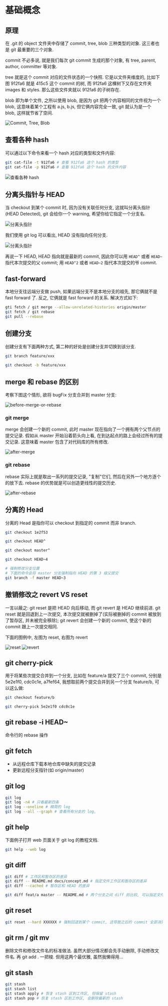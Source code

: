 # 基础概念

## 原理

在 .git 的 object 文件夹中存储了 commit, tree, blob 三种类型的对象. 这三者也是 git 最重要的三个对象.

commit 不必多说, 就是我们每次 git commit 生成的那个对象, 有 tree, parent, author, committer 等对象.

tree 就是这个 commit 对应的文件状态的一个快照. 它是以文件夹维度的, 比如下图 912fa6 就是 415c5 这个 commit 的树, 而 912fa6 这棵树下又存在文件夹 images 和 styles. 那么这些文件夹就以 912fa6 的子树存在.

blob 即为单个文件, 之所以使用 blob, 是因为 git 把两个内容相同的文件视为一个 blob, 这意味着某个工程有 a.js, b.js, 但它俩内容完全一致, git 就认为是一个 blob, 这样就节省了空间.

![Commit, Tree, Blob](https://edge.yancey.app/beg/pikqp287-1661002559568.png)

## 查看各种 hash

可以通过以下命令来看一个 hash 对应的类型和文件内容:

```bash
git cat-file -t 912fa6 # 查看 912fa6 这个 hash 的类型
git cat-file -p 912fa6 # 查看 912fa6 这个 hash 的文件内容
```

![查看各种 hash](https://edge.yancey.app/beg/mc041oka-1661004376292.png)

## 分离头指针与 HEAD

当 checkout 到某个 commit 时, 因为没有关联任何分支, 这就叫分离头指针(HEAD Detected), git 会给你一个 warning, 希望你给它指定一个分支名.

![分离头指针](https://edge.yancey.app/beg/9m3lfyfe-1661013931591.png)

我们使用 git log 可以看出, HEAD 没有指向任何分支.

![分离头指针](https://edge.yancey.app/beg/zuiio82z-1661014022054.png)

再说一下 HEAD, HEAD 指向就是最新的 commit, 因此你可以用 `HEAD^` 或者 `HEAD~` 指代本次提交的父 commit; 用 `HEAD^2` 或者 `HEAD~2` 指代本次提交的爷 commit.

## fast-forward

本地分支往远端分支做 push, 如果远端分支不是本地分支的祖先, 那它俩就不是 fast forward 了. 反之, 它俩就是 fast forward 的关系. 解决方式如下:

```bash
gti fetch / git merge --allow-unrelated-histories origin/master
git fetch / git rebase
git pull --rebase
```

## 创建分支

创建分支有下面两种方式, 第二种的好处是创建分支并切换到该分支.

```bash
git branch feature/xxx

git checkout -b feature/xxx
```

## merge 和 rebase 的区别

考察下图这个情形, 欲将 bugFix 分支合并到 master 分支:

![before-merge-or-rebase](https://edge.yancey.app/beg/986jgi5x-1661064573364.jpg)

### git merge

merge 会创建一个新的 commit, 此时 master 现在指向了一个拥有两个父节点的提交记录. 假如从 master 开始沿着箭头向上看, 在到达起点的路上会经过所有的提交记录. 这意味着 master 包含了对代码库的所有修改.

![after-merge](https://edge.yancey.app/beg/r4ccsxdz-1661064573235.jpg)

### git rebase

rebase 实际上就是取出一系列的提交记录, "复制"它们, 然后在另外一个地方逐个的放下去. rebase 的优势就是可以创造更线性的提交历史.

![after-rebase](https://edge.yancey.app/beg/zxp7ccq9-1661064573235.jpg)

## 分离的 Head

分离的 Head 是指你可以 checkout 到指定的 commit 而非 branch.

```bash
git checkout 1e2f53

git checkout HEAD^

git checkout master^

git checkout HEAD~4

# 强制修改分支位置
# 下面的命令会将 master 分支强制指向 HEAD 的第 3 级父提交
git branch -f master HEAD~3
```

## 撤销修改之 revert VS reset

一言以蔽之: git reset 是把 HEAD 向后移动, 而 git revert 是 HEAD 继续前进. git reset 就是回退到上一次提交, 本次提交就被删掉了(实际被删掉的 commit 被放到了暂存区, 并未被完全移除); git revert 会创建一个新的 commit, 使这个新的 commit 跟上一次提交相同.

下面的图例中, 左图为 reset, 右图为 revert

![reset](https://edge.yancey.app/beg/aqgde5eg-1661064573535.jpg)
![revert](https://edge.yancey.app/beg/nvratmvx-1661064573530.jpg)

## git cherry-pick

用于将某些次提交合并到一个分支, 比如在 feature/a 提交了三个 commit, 分别是 5e2e1f0, cdc0c1e, a7fef64, 我想取前两个提交合并到另一个分支 feature/b, 可以这么做:

```bash
git checkout feature/b

git cherry-pick 5e2e1f0 cdc0c1e
```

## git rebase -i HEAD~

命令行的 rebase 操作

## git fetch

- 从远程仓库下载本地仓库中缺失的提交记录
- 更新远程分支指针(如 origin/master)

## git log

```bash
git log
git log -n4 # 只看最新四条
git log --oneline # 精简的 log
git log --all --graph # 查看所有分支的 log,
```

## git help

下面例子打开 web 页面关于 git log 的教程文档.

```bash
git help --web log
```

## git diff

```bash
git diff # 工作区和暂存区的差异
git diff -- README.md docs/concept.md # 指定文件工作区和暂存区的差异
git diff --cached # 暂存区和 HEAD 的差异

git diff feat/a master -- README.md # 两个分支之间 diff 的比较, 可以指定文件
```

## git reset

```bash
git reset --hard XXXXXX # 强制回退到某个 commit, 这导致之后的 commit 全部消失
```

## git rm / git mv

删除文件和修改文件名的标准做法. 虽然大部分情况都会先手动删除, 手动修改文件名. 再 git add . 一把梭. 但用这两个最优雅, 虽然我懒得用...

## git stash

```bash
git stash
git stash list
git stash apply # 恢复 stash 区到工作区, 但保留 stash
git stash pop # 恢复 stash 区到工作区, 会删除最新的 stash
```
